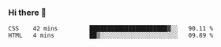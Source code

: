 ### Hi there 👋

<!--START_SECTION:waka-->

```text
CSS    42 mins         ██████████████████████▓░░   90.11 %
HTML   4 mins          ██▒░░░░░░░░░░░░░░░░░░░░░░   09.89 %
```

<!--END_SECTION:waka-->
